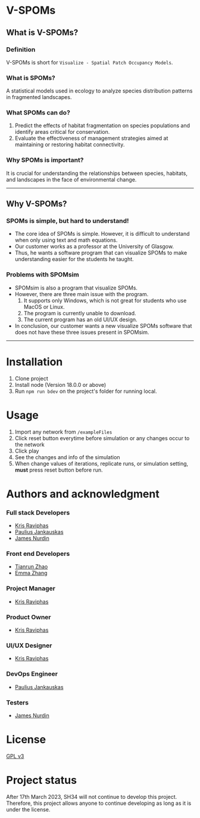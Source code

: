 # V-SPOMs
## What is V-SPOMs?
### Definition
V-SPOMs is short for `Visualize - Spatial Patch Occupancy Models`.

### What is SPOMs?
A statistical models used in ecology to analyze species distribution patterns in fragmented landscapes.

### What SPOMs can do?
1. Predict the effects of habitat fragmentation on species populations and identify areas critical for conservation.
2. Evaluate the effectiveness of management strategies aimed at maintaining or restoring habitat connectivity.

### Why SPOMs is important?
It is crucial for understanding the relationships between species, habitats, and landscapes in the face of environmental change.

---

## Why V-SPOMs? 
### SPOMs is simple, but **hard** to understand!
* The core idea of SPOMs is simple. However, it is difficult to understand when only using text and math equations.
* Our customer works as a professor at the University of Glasgow. 
* Thus, he wants a software program that can visualize SPOMs to make understanding easier for the students he taught.
### Problems with SPOMsim
* SPOMsim is also a program that visualize SPOMs.
* However, there are three main issue with the program.
    1. It supports only Windows, which is not great for students who use MacOS or Linux.
    2. The program is currently unable to download.
    3. The current program has an old UI/UX design.
* In conclusion, our customer wants a new visualize SPOMs software that does not have these three issues present in SPOMsim.

---

# Installation
1. Clone project
2. Install node (Version 18.0.0 or above)
3. Run `npm run bdev` on the project's folder for running local.

# Usage
1. Import any network from `/exampleFiles`
2. Click reset button everytime before simulation or any changes occur to the network
3. Click play
4. See the changes and info of the simulation
5. When change values of iterations, replicate runs, or simulation setting, **must** press reset button before run.

# Authors and acknowledgment
### Full stack Developers
*  [Kris Raviphas](https://www.linkedin.com/in/kris-raviphas/)
*  [Paulius Jankauskas](#)
*  [James Nurdin](#)
### Front end Developers
* [Tianrun Zhao](#)
* [Emma Zhang](#)
### Project Manager
* [Kris Raviphas](https://www.linkedin.com/in/kris-raviphas/)
### Product Owner
* [Kris Raviphas](https://www.linkedin.com/in/kris-raviphas/)
### UI/UX Designer
* [Kris Raviphas](https://www.linkedin.com/in/kris-raviphas/)
### DevOps Engineer
* [Paulius Jankauskas](#)
### Testers
* [James Nurdin](#)

# License
[GPL v3](https://www.gnu.org/licenses/gpl-3.0.en.html)

# Project status
After 17th March 2023, SH34 will not continue to develop this project.<br>
Therefore, this project allows anyone to continue developing as long as it is under the license.
